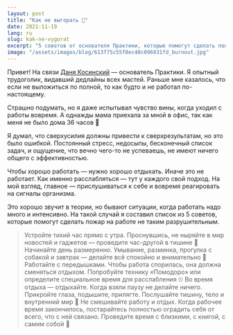 ```yaml
---
layout: post
title: "Как не выгорать 🧯"
date: 2021-11-19
lang: ru
slug: kak-ne-vygorat
excerpt: "5 советов от основателя Практики, которые помогут сделать пожар на работе не таким разрушительным."
image: "/assets/images/blog/613f75c55f0ec40c096931fd_burnout.jpg"
---
```



Привет! На связи [Даня Косинский](http://facebook.com/kosinsky) — основатель Практики.&nbsp;Я опытный трудоголик, видавший дедлайны всех мастей. Раньше мне казалось, что если не выложиться по полной, то как будто и не работал по-настоящему.

Страшно подумать, но я даже испытывал чувство вины, когда уходил с работы вовремя. А однажды мама приехала за мной в офис, так как меня не было дома 36 часов 😬

Я думал, что сверхусилия должны привести к сверхрезультатам, но это было ошибкой. Постоянный стресс, недосыпы, бесконечный список задач, и ощущение, что вечно чего-то не успеваешь, не имеют ничего общего с эффективностью.

Чтобы хорошо работать — нужно хорошо отдыхать. Иначе это не работает. Как именно расслабляться — тут у каждого свой подход. На мой взгляд, главное — прислушиваться к себе и вовремя реагировать на сигналы организма.

Это хорошо звучит в теории, но бывают ситуации, когда работать надо много и интенсивно. На такой случай я составил список из 5 советов, которые помогут сделать пожар на работе не таким разрушительным.
> Устройте тихий час прямо с утра. Проснувшись, не ныряйте в мир новостей и гаджетов — проведите час-другой в тишине 🤫
> Начинайте день размеренно. Умывание, разминка, прогулка с собакой и завтрак — делайте всё спокойно и внимательно 🐌
> Работайте с передышками. Чтобы работа спорилась, она должна сменяться отдыхом. Попробуйте технику «Помодоро» или определите специальное время для расслабления ⏲
> Во время отдыха — отдыхайте. Когда взяли паузу не делайте ничего. Прикройте глаза, подышите, прилягте. Послушайте тишину, тело и внутренний мир 📵
> Не смешивайте работу и отдых. Когда рабочее время закончилось, постарайтесь полностью оградить себя от всего, что с ней связано. Проведите время с близкими, с книгой, с самим собой 🙏
